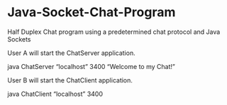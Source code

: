 # Java-Socket-Chat-Program
Half Duplex Chat program using a predetermined chat protocol and Java Sockets

User A will start the ChatServer application.

java ChatServer “localhost” 3400 “Welcome to my Chat!”

User B will start the ChatClient application.

java ChatClient “localhost” 3400
